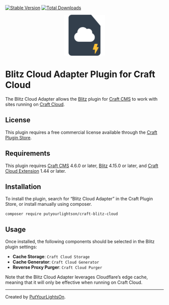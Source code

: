 [![Stable Version](https://img.shields.io/packagist/v/putyourlightson/craft-blitz-cloud?label=stable)]((https://packagist.org/packages/putyourlightson/craft-blitz-cloud))
[![Total Downloads](https://img.shields.io/packagist/dt/putyourlightson/craft-blitz-cloud)](https://packagist.org/packages/putyourlightson/craft-blitz-cloud)

<p align="center"><img width="130" src="https://raw.githubusercontent.com/putyourlightson/craft-blitz-cloud/v1/src/icon.svg"></p>

# Blitz Cloud Adapter Plugin for Craft Cloud

The Blitz Cloud Adapter allows the [Blitz](https://putyourlightson.com/plugins/blitz) plugin for [Craft CMS](https://craftcms.com/) to work with sites running on [Craft Cloud](https://craftcms.com/cloud).

## License

This plugin requires a free commercial license available through the [Craft Plugin Store](https://plugins.craftcms.com/blitz-cloud).

## Requirements

This plugin requires [Craft CMS](https://craftcms.com/) 4.6.0 or later, [Blitz](https://putyourlightson.com/plugins/blitz) 4.15.0 or later, and [Craft Cloud Extension](https://github.com/craftcms/cloud-extension-yii2/) 1.44 or later.

## Installation

To install the plugin, search for “Blitz Cloud Adapter” in the Craft Plugin Store, or install manually using composer.

```shell
composer require putyourlightson/craft-blitz-cloud
```

## Usage

Once installed, the following components should be selected in the Blitz plugin settings:

- **Cache Storage**: `Craft Cloud Storage`
- **Cache Generator**: `Craft Cloud Generator`
- **Reverse Proxy Purger**: `Craft Cloud Purger`

Note that the Blitz Cloud Adapter leverages Cloudflare’s edge cache, meaning that it will only be effective when running on Craft Cloud.

---

Created by [PutYourLightsOn](https://putyourlightson.com/).
